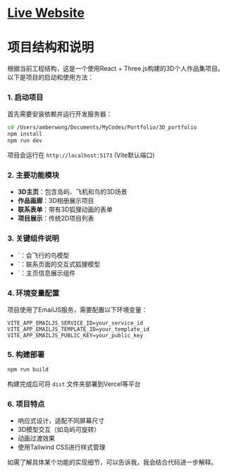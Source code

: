 # [Live Website](https://kc-li.com)
# 项目结构和说明

根据当前工程结构，这是一个使用React + Three.js构建的3D个人作品集项目。以下是项目的启动和使用方法：

### 1. 启动项目

首先需要安装依赖并运行开发服务器：

```bash
cd /Users/amberwong/Documents/MyCodes/Portfolio/3D_portfolio
npm install
npm run dev
```

项目会运行在 `http://localhost:5173` (Vite默认端口)

### 2. 主要功能模块

- **3D主页**：包含岛屿、飞机和鸟的3D场景
- **作品画廊**：3D相册展示项目
- **联系表单**：带有3D狐狸动画的表单
- **项目展示**：传统2D项目列表

### 3. 关键组件说明

- `<mcsymbol name="Bird" filename="Bird.jsx" path="/Users/amberwong/Documents/MyCodes/Portfolio/3D_portfolio/src/models/Bird.jsx" startline="8" type="function"></mcsymbol>：会飞行的鸟模型
- `<mcsymbol name="Fox" filename="Fox.jsx" path="/Users/amberwong/Documents/MyCodes/Portfolio/3D_portfolio/src/models/Fox.jsx" startline="18" type="function"></mcsymbol>：联系页面的交互式狐狸模型
- `<mcsymbol name="HomeInfo" filename="HomeInfo.jsx" path="/Users/amberwong/Documents/MyCodes/Portfolio/3D_portfolio/src/components/HomeInfo.jsx" startline="5" type="function"></mcsymbol>：主页信息展示组件

### 4. 环境变量配置

项目使用了EmailJS服务，需要配置以下环境变量：

```plaintext:/Users/amberwong/Documents/MyCodes/Portfolio/3D_portfolio/.env
VITE_APP_EMAILJS_SERVICE_ID=your_service_id
VITE_APP_EMAILJS_TEMPLATE_ID=your_template_id 
VITE_APP_EMAILJS_PUBLIC_KEY=your_public_key
```

### 5. 构建部署

```bash
npm run build
```

构建完成后可将 `dist` 文件夹部署到Vercel等平台

### 6. 项目特点

- 响应式设计，适配不同屏幕尺寸
- 3D模型交互（如岛屿可旋转）
- 动画过渡效果
- 使用Tailwind CSS进行样式管理

如需了解具体某个功能的实现细节，可以告诉我，我会结合代码进一步解释。
